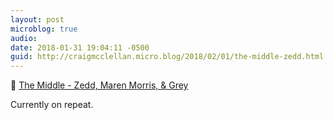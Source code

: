 ```yaml
---
layout: post
microblog: true
audio: 
date: 2018-01-31 19:04:11 -0500
guid: http://craigmcclellan.micro.blog/2018/02/01/the-middle-zedd.html
---
```

🎵 [The Middle - Zedd, Maren Morris, & Grey](https://itunes.apple.com/us/album/the-middle/1336756176?i=1336756656&uo=4&app=music&at=1l3vwJx&ct=microblog)

Currently on repeat.
